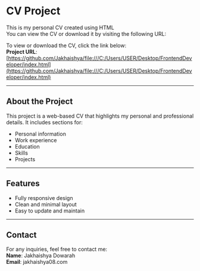 # CV Project

This is my personal CV created using HTML  
You can view the CV or download it by visiting the following URL:

To view or download the CV, click the link below:  
**Project URL**: [https://github.com/Jakhaishya/file:///C:/Users/USER/Desktop/FrontendDeveloper/index.html](https://github.com/Jakhaishya/file:///C:/Users/USER/Desktop/FrontendDeveloper/index.html)


---

## About the Project

This project is a web-based CV that highlights my personal and professional details. It includes sections for:
- Personal information
- Work experience
- Education
- Skills
- Projects

---

## Features

- Fully responsive design
- Clean and minimal layout
- Easy to update and maintain

---

## Contact

For any inquiries, feel free to contact me:  
**Name**: Jakhaishya Dowarah  
**Email**: jakhaishya08.com


